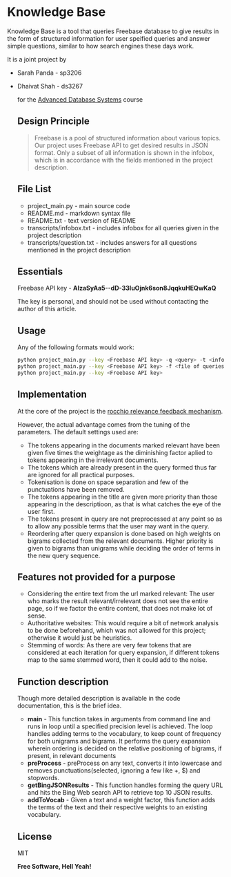 Knowledge Base
=========

Knowledge Base is a tool that queries Freebase database to give results in the form of structured information for user speified queries and answer simple questions, similar to how search engines these days work.

It is a joint project by
  - Sarah Panda - sp3206
  - Dhaivat Shah - ds3267

    for the [Advanced Database Systems](http://www.cs.columbia.edu/~gravano/cs6111/) course

    Design Principle
    ----------------

    > Freebase is a pool of structured information about various topics. 
    > Our project uses Freebase API to get desired results in JSON format. Only a subset of all information
    > is shown in the infobox, which is in accordance with the fields mentioned in the project description.
    
    File List
    ----
    - project_main.py - main source code
    - README.md - markdown syntax file
    - README.txt - text version of README
    - transcripts/infobox.txt - includes infobox for all queries given in the project description
    - transcripts/question.txt - includes answers for all questions mentioned in the project description


    Essentials
    ----

    Freebase API key - **AIzaSyAa5--dD-33luOjnk6son8JqqkuHEQwKaQ**

    The key is personal, and should not be used without contacting the author of this article.

    Usage
    -----------
    
    Any of the following formats would work:
    
    ```sh
    python project_main.py --key <Freebase API key> -q <query> -t <infobox|question>
    python project_main.py --key <Freebase API key> -f <file of queries> -t <infobox|question>
    python project_main.py --key <Freebase API key>
    
    ```

    Implementation
    ---------------
    At the core of the project is the [rocchio relevance feedback mechanism](http://en.wikipedia.org/wiki/Rocchio_algorithm).
    
    However, the actual advantage comes from the tuning of the parameters. The default settings used are:
    - The tokens appearing in the documents marked relevant have been given five times the weightage as the diminishing factor
    aplied to tokens appearing in the irrelevant documents.
    - The tokens which are already present in the query formed thus far are ignored for all practical purposes.
    - Tokenisation is done on space separation and few of the punctuations have been removed.
    - The tokens appearing in the title are given more priority than those appearing in the descriptioon, as that is what 
    catches the eye of the user first.
    - The tokens present in query are not preprocessed at any point so as to allow any possible terms that the user may want
    in the query.
    - Reordering after query expansion is done based on high weights on bigrams collected from the relevant documents. Higher
    priority is given to bigrams than unigrams while deciding the order of terms in the new query sequence.

    Features not provided for a purpose
    -------------------------
    - Considering the entire text from the url marked relevant: The user who marks the result relevant/irrelevant does not 
    see the entire page, so if we factor the entire content, that does not make lot of sense.
    - Authoritative websites: This would require a bit of network analysis to be done beforehand, which was not allowed for 
    this project; otherwise it would just be heuristics.
    - Stemming of words: As there are very few tokens that are considered at each iteration for query expansion, if different 
    tokens map to the same stemmed word, then it could add to the noise.
    
    
    Function description
    ---------------------
    Though more detailed description is available in the code documentation, this is the brief idea.
    
    - **main** - This function takes in arguments from command line and runs in loop until a specified precision level is achieved.
    The loop handles adding terms to the vocabulary, to keep count of frequency for both unigrams and bigrams. It performs 
    the query expansion wherein ordering is decided on the relative positioning of bigrams, if present, in relevant documents
    - **preProcess** - preProcess on any text, converts it into lowercase and removes punctuations(selected, ignoring a few like +, $)
    and stopwords.
    - **getBingJSONResults** - This function handles forming the query URL and hits the Bing Web search API to retrieve top 10 JSON
    results.
    - **addToVocab** - Given a text and a weight factor, this function adds the terms of the text and their respective weights to
    an existing vocabulary. 

    License
    ----

    MIT


    **Free Software, Hell Yeah!**
